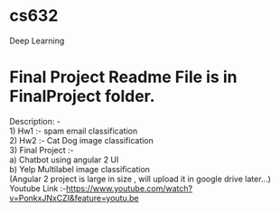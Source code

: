 # cs632
Deep Learning

# Final Project Readme File is in FinalProject folder.

Description: - <br>
    1) Hw1 :- spam email classification <br>
    2) Hw2 :- Cat Dog image classification <br>
    3) Final Project :-  <br>
       a) Chatbot using angular 2 UI <br>
       b) Yelp Multilabel image classification <br>
       (Angular 2 project is large in size , will upload it in google drive later...) <br>
       Youtube Link :-https://www.youtube.com/watch?v=PonkxJNxCZI&feature=youtu.be   
